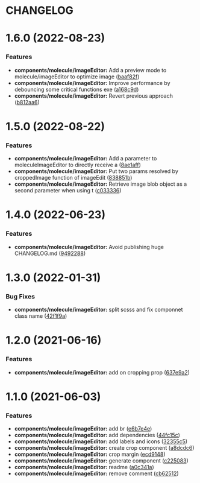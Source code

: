 # CHANGELOG

# 1.6.0 (2022-08-23)


### Features

* **components/molecule/imageEditor:** Add a preview mode to molecule/imageEditor to optimize image ([baaf82f](https://github.com/SUI-Components/sui-components/commit/baaf82f91d9feb584bb6f39f3fb5fdf0a14ef641))
* **components/molecule/imageEditor:** Improve performance by debouncing some critical functions exe ([a168c9d](https://github.com/SUI-Components/sui-components/commit/a168c9dff72d40fa8da583cc2e4f6486a9b53e49))
* **components/molecule/imageEditor:** Revert previous approach ([b812aa6](https://github.com/SUI-Components/sui-components/commit/b812aa6ca24a23f904a8fc880def36c1b95daddd))



# 1.5.0 (2022-08-22)


### Features

* **components/molecule/imageEditor:** Add a parameter to moleculeImageEditor to directly receive a ([8ae1aff](https://github.com/SUI-Components/sui-components/commit/8ae1affa6e125892a60e9945ef96bbfb965fe49c))
* **components/molecule/imageEditor:** Put two params resolved by croppedImage function of imageEdit ([838851b](https://github.com/SUI-Components/sui-components/commit/838851ba80356fd029883593234d00ffb03367f1))
* **components/molecule/imageEditor:** Retrieve image blob object as a second parameter when using t ([c033336](https://github.com/SUI-Components/sui-components/commit/c03333689aa5f38fd18b3910dd8f07b6667a092d))



# 1.4.0 (2022-06-23)


### Features

* **components/molecule/imageEditor:** Avoid publishing huge CHANGELOG.md ([9492288](https://github.com/SUI-Components/sui-components/commit/94922880137c5bb848e9419d6ae7a14cafb516cc))



# 1.3.0 (2022-01-31)


### Bug Fixes

* **components/molecule/imageEditor:** split scsss and fix componnet class name ([42f1f9a](https://github.com/SUI-Components/sui-components/commit/42f1f9a1199db1b553224bb31ba2015e0ad99796))



# 1.2.0 (2021-06-16)


### Features

* **components/molecule/imageEditor:** add on cropping prop ([637e9a2](https://github.com/SUI-Components/sui-components/commit/637e9a2c06cd621058829b9396b9985e6e61b551))



# 1.1.0 (2021-06-03)


### Features

* **components/molecule/imageEditor:** add br ([e6b7e4e](https://github.com/SUI-Components/sui-components/commit/e6b7e4e96d6ad9194c984240f30c7c534044b0b8))
* **components/molecule/imageEditor:** add dependencies ([44fc15c](https://github.com/SUI-Components/sui-components/commit/44fc15c52b3b22cb64b22f18c033b2c85a751748))
* **components/molecule/imageEditor:** add labels and icons ([32355c5](https://github.com/SUI-Components/sui-components/commit/32355c575268e4f9b983ce95a406b3cf1497e5f1))
* **components/molecule/imageEditor:** create crop component ([a8dcdc6](https://github.com/SUI-Components/sui-components/commit/a8dcdc6a04e091ded3c6d209887270af57968a9c))
* **components/molecule/imageEditor:** crop margin ([ecd9148](https://github.com/SUI-Components/sui-components/commit/ecd91489b53166c549d322b7596b79f24a8d3dd0))
* **components/molecule/imageEditor:** generate component ([c225083](https://github.com/SUI-Components/sui-components/commit/c225083ed2036eb631094ea38cfe38e19a926bb6))
* **components/molecule/imageEditor:** readme ([a0c341a](https://github.com/SUI-Components/sui-components/commit/a0c341a67e5abdfc91099cd6f5d95ddfe77802d4))
* **components/molecule/imageEditor:** remove comment ([cb62512](https://github.com/SUI-Components/sui-components/commit/cb62512505132fc9aea597bceb1a974019fbea8c))



